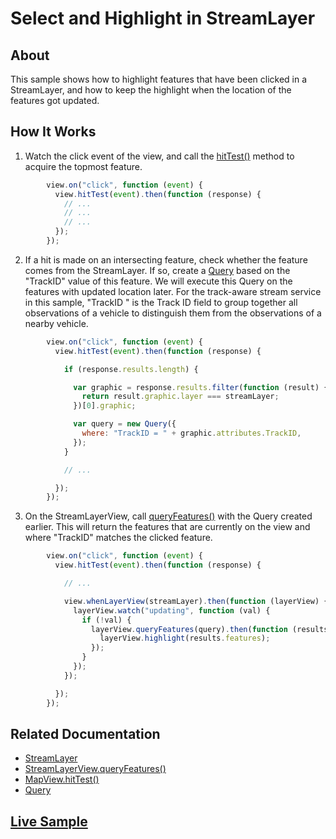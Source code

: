 # Select and Highlight in StreamLayer

## About

This sample shows how to highlight features that have been clicked in a StreamLayer, and how to keep the highlight when the location of the features got updated.

## How It Works

1. Watch the click event of the view, and call the [hitTest()](https://developers.arcgis.com/javascript/latest/api-reference/esri-views-MapView.html#hitTest) method to acquire the topmost feature.

```javascript
        view.on("click", function (event) {
          view.hitTest(event).then(function (response) {
            // ...
            // ...
            // ...
          });
        });
```

2. If a hit is made on an intersecting feature, check whether the feature comes from the StreamLayer. If so, create a [Query](https://developers.arcgis.com/javascript/latest/api-reference/esri-tasks-support-Query.html) based on the "TrackID" value of this feature. We will execute this Query on the features with updated location later. For the track-aware stream service in this sample, "TrackID " is the Track ID field to group together all observations of a vehicle to distinguish them from the observations of a nearby vehicle.

```javascript
        view.on("click", function (event) {
          view.hitTest(event).then(function (response) {

            if (response.results.length) {

              var graphic = response.results.filter(function (result) {
                return result.graphic.layer === streamLayer;
              })[0].graphic;

              var query = new Query({
                where: "TrackID = " + graphic.attributes.TrackID,
              });
            }

            // ...

          });
        });
```

3. On the StreamLayerView, call [queryFeatures()](https://developers.arcgis.com/javascript/latest/api-reference/esri-views-layers-StreamLayerView.html#queryFeatures) with the Query created earlier. This will return the features that are currently on the view and where "TrackID" matches the clicked feature. 

```javascript
        view.on("click", function (event) {
          view.hitTest(event).then(function (response) {

            // ...

            view.whenLayerView(streamLayer).then(function (layerView) {
              layerView.watch("updating", function (val) {
                if (!val) {
                  layerView.queryFeatures(query).then(function (results) {
                    layerView.highlight(results.features);
                  });
                }
              });
            });

          });
        });
```


## Related Documentation

- [StreamLayer](https://developers.arcgis.com/javascript/latest/api-reference/esri-layers-StreamLayer.html)
- [StreamLayerView.queryFeatures()](https://developers.arcgis.com/javascript/latest/api-reference/esri-views-layers-StreamLayerView.html#queryFeatures)
- [MapView.hitTest()](https://developers.arcgis.com/javascript/latest/api-reference/esri-views-MapView.html#hitTest)
- [Query](https://developers.arcgis.com/javascript/latest/api-reference/esri-tasks-support-Query.html)


## [Live Sample](https://esri.github.io/developer-support/web-js/4.x/select-and-highlight-in-StreamLayer/)
